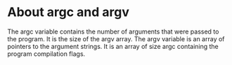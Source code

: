 # About argc and argv

The argc variable contains the number of arguments that were passed to the program.
It is the size of the argv array.
The argv variable is an array of pointers to the argument strings.
It is an array of size argc containing the program compilation flags.

## 

